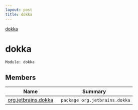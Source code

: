 ```yaml
---
layout: post
title: dokka
---
```

[dokka](index.md)

# dokka

```
Module: dokka
```
## Members
| Name | Summary |
|------|---------|
|[org.jetbrains.dokka](org.jetbrains.dokka/index.md)|&nbsp;&nbsp;`package org.jetbrains.dokka`<br>|
